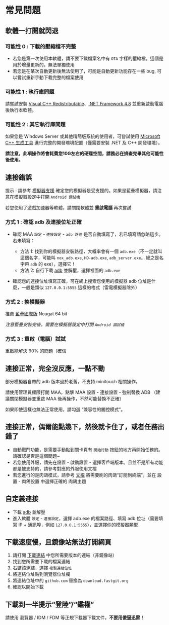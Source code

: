 # 常見問題

## 軟體一打開就閃退

### 可能性 0 : 下載的壓縮檔不完整

- 若您是第一次使用本軟體，請不要下載檔案名中有 `OTA` 字樣的壓縮檔，這個是用於增量更新的，無法單獨使用
- 若您是在某次自動更新後無法使用了，可能是自動更新功能存在一些 bug, 可以嘗試重新手動下載完整的檔案使用

### 可能性 1 : 執行庫問題

請嘗試安裝 [Visual C++ Redistributable](https://docs.microsoft.com/zh-CN/cpp/windows/latest-supported-vc-redist?view=msvc-160#visual-studio-2015-2017-2019-and-2022)、[.NET Framework 4.8](https://dotnet.microsoft.com/download/dotnet-framework/net48) 並重新啟動電腦後執行本軟體。

### 可能性 2 : 其它執行庫問題

如果您是 Windows Server 或其他精簡版系統的使用者，可嘗試使用 [Microsoft C++ 生成工具](https://visualstudio.microsoft.com/zh-hans/visual-cpp-build-tools/) 進行完整的開發環境配置（僅需要安裝 .NET 及 C++ 開發環境）。

**請注意，此項操作將會耗費您10G左右的硬碟空間，請務必在排查完畢其他可能性後使用。**

## 連接錯誤

提示 : 請參考 [模擬器支援](1.3-模擬器支援.md) 確定您的模擬器是受支援的。如果是藍疊模擬器，請注意在模擬器設定中打開 `Android 調試橋`<br>

若您使用了遊戲加速器等軟體，請關閉軟體並 **重啟電腦** 再次嘗試

### 方式 1 : 確認 adb 及連接位址正確

- 確認 MAA `設定` - `連接設定` - `adb 路徑` 是否自動填寫了，若已填寫請忽略這步。若未填寫：
  - 方法 1: 找到你的模擬器安裝路徑，大概率會有一個 `adb.exe`（不一定就叫這個名字，可能叫 `nox_adb.exe`, `HD-adb.exe`, `adb_server.exe`... 總之是名字帶 `adb` 的 exe），選擇它！
  - 方法 2: 自行下載 [adb](https://dl.google.com/android/repository/platform-tools-latest-windows.zip) 並解壓，選擇裡面的 `adb.exe`

- 確認您的連接位址填寫正確。可在網上搜索您使用的模擬器 adb 位址是什麼，一般是類似 `127.0.0.1:5555` 這樣的格式（雷電模擬器除外）

### 方式 2 : 換模擬器

推薦 [藍疊國際版](https://www.bluestacks.com/download.html) Nougat 64 bit<br>

_注意藍疊安裝完後，需要在模擬器設定中打開 `Android 調試橋`_

### 方式 3 : 重啟（電腦）試試

重啟能解決 90% 的問題（確信

## 連接正常，完全沒反應，一點不動

部分模擬器自帶的 adb 版本過於老舊，不支持 minitouch 相關操作。

請使用管理員權限打開 MAA，點擊 MAA 設置 - 連接設置 - 強制替換 ADB （建議關閉模擬器並重啟 MAA 後再操作，不然可能替換不正確）

如果即使這樣也無法正常使用，請勾選 “兼容性的觸控模式”。

## 連接正常，偶爾能點幾下，然後就卡住了，或者任務出錯了

- 自動戰鬥功能，是需要手動點到關卡頁有 `開始行動` 按鈕的地方再開始任務的。請確認是否是這個問題~
- 若您使用外服，請先在設置 - 啟動設置 - 選擇客戶端版本。且並不是所有功能都是被支持的，請參考對應的外服使用文檔
- 若您進行的是肉鴿模式，請參考 [文檔](1.1-詳細介紹.md#一鍵長草自動肉鴿) 將需要刷的肉鴿“訂閱到終端”，並在 設置 - 肉鴿設置 中選擇正確的 肉鴿主題

## 自定義連接

- 下載 [adb](https://dl.google.com/android/repository/platform-tools-latest-windows.zip) 並解壓
- 進入軟體 `設定` - `連接設定`，選擇 adb.exe 的檔案路徑、填寫 adb 位址（需要填寫 IP + 通訊埠，例如 `127.0.0.1:5555`），並選擇你的模擬器類型

## 下載速度慢，且鏡像站無法打開網頁

1. 請打開 [下載連結](../../README.md#下載連結) 中您所需要版本的連結（非鏡像站）
2. 找到您所需要下載的檔案連結
3. 右鍵該連結，選擇 `複製連結位址`
4. 將連結位址貼到瀏覽器位址欄
5. 將連結位址中的 `github.com` 替換為 `download.fastgit.org`
6. 確認以開始下載

## 下載到一半提示“登陸”/“鑑權”

請使用 瀏覽器 / IDM / FDM 等正規下載器下載文件，**不要用傻逼迅雷！**
